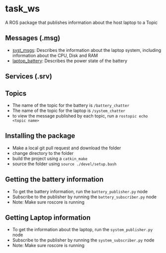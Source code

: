 # task_ws
A ROS package that publishes information about the host laptop to a Topic

## Messages (.msg)
* [syst_msgs](https://github.com/FHL-08/ROS_Laptop_Package/blob/main/src/laptop_state/msg/laptop_battery.msg): Describes the information about the laptop system, including information about the CPU, Disk and RAM
* [laptop_battery](https://github.com/FHL-08/ROS_Laptop_Package/blob/main/src/laptop_state/msg/laptop_battery.msg): Describes the power state of the battery

## Services (.srv)

## Topics
* The name of the topic for the battery is `/battery_chatter`
* The name of the topic for the laptop is `/system_chatter`
* to view the message published by each topic, run a `rostopic echo <topic name>`

## Installing the package
* Make a local git pull request and download the folder
* change directory to the folder 
* build the project using a `catkin_make`
* source the folder using `source ./devel/setup.bash`

## Getting the battery information
* To get the battery information, run the `battery_publisher.py` node
* Subscribe to the publisher by running the `battery_subscriber.py` node
* Note: Make sure roscore is running

## Getting Laptop information
* To get the information about the laptop, run the `system_publisher.py` node
* Subscribe to the publisher by running the `system_subscriber.py` node
* Note: Make sure roscore is running

